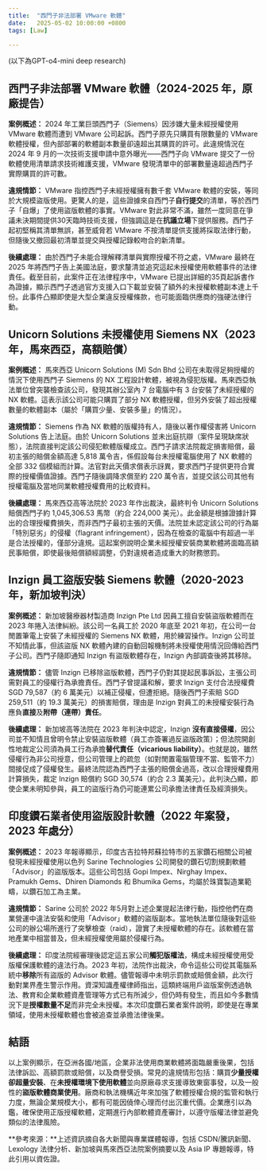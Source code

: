 ```yaml
---
title:  "西門子非法部署 VMware 軟體"
date:   2025-05-02 10:00:00 +0800
tags: [Law]

---
```


(以下為GPT-o4-mini deep research)

## 西門子非法部署 VMware 軟體（2024-2025 年，原廠提告）

**案例概述：** 2024 年工業巨頭西門子（Siemens）因涉嫌大量未經授權使用 VMware 軟體而遭到 VMware 公司起訴。西門子原先只購買有限數量的 VMware 軟體授權，但內部部署的軟體副本數量卻遠超出其購買的許可。此違規情況在 2024 年 9 月的一次技術支援申請中意外曝光——西門子向 VMware 提交了一份軟體使用清單請求技術維護支援，VMware 發現清單中的部署數量遠超過西門子實際購買的許可數。

**違規情節：** VMware 指控西門子未經授權擁有數千套 VMware 軟體的安裝，等同於大規模盜版使用。更驚人的是，這些證據來自西門子**自行提交**的清單，等於西門子「自爆」了使用盜版軟體的事實。VMware 對此非常不滿，雖然一度同意在爭議未決期間提供30天臨時技術支援，但強調這是在**抗議立場**下提供服務。西門子起初堅稱其清單無誤，甚至威脅若 VMware 不按清單提供支援將採取法律行動，但隨後又撤回最初清單並提交與授權記錄較吻合的新清單。

**後續處理：** 由於西門子未能合理解釋清單與實際授權不符之處，VMware 最終在 2025 年將西門子告上美國法庭，要求釐清並追究這起未授權使用軟體事件的法律責任。截至目前，此案件正在法律程序中，VMware 已提出詳細的35頁起訴書作為證據，顯示西門子透過官方支援入口下載並安裝了額外的未授權軟體副本達上千份。此事件凸顯即使是大型企業違反授權條款，也可能面臨供應商的強硬法律行動。

## Unicorn Solutions 未授權使用 Siemens NX（2023 年，馬來西亞，高額賠償）

**案例概述：** 馬來西亞 Unicorn Solutions (M) Sdn Bhd 公司在未取得足夠授權的情況下使用西門子 Siemens 的 NX 工程設計軟體，被視為侵犯版權。馬來西亞執法單位曾突襲檢查該公司，發現其辦公室內 7 台電腦中有 3 台安裝了未經授權的 NX 軟體。這表示該公司可能只購買了部分 NX 軟體授權，但另外安裝了超出授權數量的軟體副本（屬於「購買少量、安裝多量」的情況）。

**違規情節：** Siemens 作為 NX 軟體的版權持有人，隨後以著作權侵害將 Unicorn Solutions 告上法庭。由於 Unicorn Solutions 並未出庭抗辯（案件呈現缺席狀態），法院直接判定該公司侵犯軟體版權成立。西門子請求法院裁定損害賠償，最初主張的賠償金額高達 5,818 萬令吉，係假設每台未授權電腦使用了 NX 軟體的全部 332 個模組而計算。法官對此天價求償表示訝異，要求西門子提供更符合實際的授權價值證據。西門子隨後調降求償至約 220 萬令吉，並提交該公司其他有授權電腦及當地同業軟體授權費用的比較資料。

**後續處理：** 馬來西亞高等法院於 2023 年作出裁決，最終判令 Unicorn Solutions 賠償西門子約 1,045,306.53 馬幣（約合 224,000 美元）。此金額是根據證據計算出的合理授權費損失，而非西門子最初主張的天價。法院並未認定該公司的行為屬「特別惡劣」的侵權（flagrant infringement），因為在檢查的電腦中有超過一半是合法授權的，僅部分違規。這起案例說明企業未經授權安裝商業軟體將面臨高額民事賠償，即使最後賠償額經調整，仍對違規者造成重大的財務懲罰。

## Inzign 員工盜版安裝 Siemens 軟體（2020-2023 年，新加坡判決）

**案例概述：** 新加坡醫療器材製造商 Inzign Pte Ltd 因員工擅自安裝盜版軟體而在 2023 年捲入法律糾紛。該公司一名員工於 2020 年底至 2021 年初，在公司一台閒置筆電上安裝了未經授權的 Siemens NX 軟體，用於練習操作。Inzign 公司並不知情此事，但該盜版 NX 軟體內建的自動回報機制將未授權使用情況回傳給西門子公司。西門子隨即通知 Inzign 有盜版軟體存在，Inzign 內部調查後將其移除。

**違規情節：** 儘管 Inzign 已移除盜版軟體，西門子仍對其提起民事訴訟，主張公司需對員工的侵權行為承擔責任。西門子曾提議和解，要求 Inzign 支付合法授權費 SGD 79,587（約 6 萬美元）以補正侵權，但遭拒絕。隨後西門子索賠 SGD 259,511（約 19.3 萬美元）的損害賠償，理由是 Inzign 對員工的未授權安裝行為應負**直接**及**附帶（連帶）責任**。

**後續處理：** 新加坡高等法院在 2023 年判決中認定，Inzign **沒有直接侵權**，因公司並不知情且曾明令禁止安裝盜版軟體（員工亦簽署過反盜版政策）；但法院開創性地裁定公司須為員工行為承擔**替代責任（vicarious liability）**。也就是說，雖然侵權行為非公司授意，但公司管理上的疏忽（如對閒置電腦管理不當、監管不力）間接促成了侵權發生。最終法院認為西門子主張的賠償金過高，改以合理授權費用計算損失，裁定 Inzign 賠償約 SGD 30,574（約合 2.3 萬美元）。此判決凸顯，即使企業未明知參與，員工的盜版行為仍可能連累公司承擔法律責任及經濟損失。

## 印度鑽石業者使用盜版設計軟體（2022 年案發，2023 年處分）

**案例概述：** 2023 年報導顯示，印度古吉拉特邦蘇拉特市的五家鑽石相關公司被發現未經授權使用以色列 Sarine Technologies 公司開發的鑽石切割規劃軟體「Advisor」的盜版版本。這些公司包括 Gopi Impex、Nirghay Impex、Pramukh Gems、Dhiren Diamonds 和 Bhumika Gems，均屬於珠寶製造業範疇，以鑽石加工為主業。

**違規情節：** Sarine 公司於 2022 年5月對上述企業提起法律行動，指控他們在商業營運中違法安裝和使用「Advisor」軟體的盜版副本。當地執法單位隨後對這些公司的辦公場所進行了突擊檢查（raid），證實了未授權軟體的存在。該軟體在當地產業中相當普及，但未經授權使用屬於侵權行為。

**後續處理：** 印度法院經審理後認定這五家公司**觸犯版權法**，構成未經授權使用受版權保護軟體的違法行為。2023 年初，法院作出裁決，命令這些公司從其電腦系統中**移除**所有盜版的 Advisor 軟體。儘管報導中未明示罰款或賠償金額，此次行動對業界產生警示作用。資深知識產權律師指出，這類終端用戶盜版案例透過執法、教育和企業軟體資產管理等方式已有所減少，但仍時有發生，而且如今多數情況下是**授權數量不足**而非完全未授權。本次印度鑽石業者案件說明，即使是在專業領域，使用未授權軟體也會被追查並承擔法律後果。

## 結語

以上案例顯示，在亞洲各國/地區，企業非法使用商業軟體將面臨嚴重後果，包括法律訴訟、高額罰款或賠償，以及商譽受損。常見的違規情形包括：購買**少量授權卻超量安裝**、在**未授權環境下使用軟體**並向原廠尋求支援導致東窗事發，以及一般性的**盜版軟體商業使用**。廠商和執法機構近年來加強了軟體授權合規的監管和執行力度，無論企業規模大小，都有可能因僥倖心理而付出沉重代價。企業應引以為鑑，確保使用正版授權軟體，定期進行內部軟體資產審計，以遵守版權法律並避免類似的法律風險。

\*\*參考來源：\*\*上述資訊摘自各大新聞與專業媒體報導，包括 CSDN/騰訊新聞、Lexology 法律分析、新加坡與馬來西亞法院案例摘要以及 Asia IP 專題報導，特此引用以資佐證。

